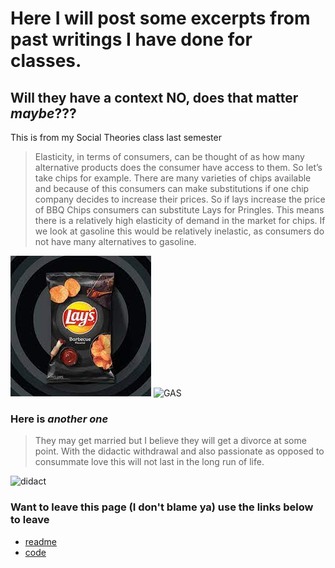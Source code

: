 # Here I will post some excerpts from past writings I have done for classes.
## Will they have a context **NO**, does that matter *maybe*???


This is from my Social Theories class last semester 
> Elasticity, in terms of consumers, can be thought of as how many alternative products does the consumer have access to them. So let’s take chips for example. There are many varieties of chips available and because of this consumers can make substitutions if one chip company decides to increase their prices. So if lays increase the price of BBQ Chips consumers can substitute Lays for Pringles. This means there is a relatively high elasticity of demand in the market for chips. If we look at gasoline this would be relatively inelastic, as consumers do not have many alternatives to gasoline.
>
![BBQ](/download.jpg) ![GAS](https://d3mvlb3hz2g78.cloudfront.net/wp-content/uploads/2015/02/thumb_720_450_1402_f.jpg)

### Here is *another one*
>They may get married but I believe they will get a divorce at some point. With the didactic withdrawal and also passionate as opposed to consummate love this will not last in the long run of life. 
>

<img src="https://static.wikia.nocookie.net/halo/images/7/71/H4_Render_ShadowOfSunderedStar-Profile.png/revision/latest?cb=20171221222606" alt="didact" width="300"/>






























### Want to leave this page (I don't blame ya) use the links below to leave

- [readme](/README.md)
- [code](/coded.md)
